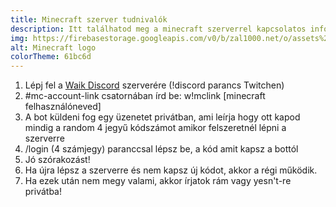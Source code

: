 ```yaml
---
title: Minecraft szerver tudnivalók
description: Itt találhatod meg a minecraft szerverrel kapcsolatos információkat.
img: https://firebasestorage.googleapis.com/v0/b/zal1000.net/o/assets%2Fmc%2Fmc.png?alt=media&token=7dd1adf9-87c6-47ea-8c5c-ddddc5f1c992
alt: Minecraft logo
colorTheme: 61bc6d 
---
```


1. Lépj fel a [Waik Discord](http://discord.gg/RA8uasa) szerverére (!discord parancs Twitchen)
2. #mc-account-link csatornában írd be: w!mclink [minecraft felhasználóneved]
3. A bot küldeni fog egy üzenetet privátban, ami leírja hogy ott kapod mindig a random 4 jegyű kódszámot amikor felszeretnél lépni a szerverre
4. /login (4 számjegy) paranccsal lépsz be, a kód amit kapsz a bottól
5. Jó szórakozást!
6. Ha újra lépsz a szerverre és nem kapsz új kódot, akkor a régi működik.
7. Ha ezek után nem megy valami, akkor írjatok rám vagy yesn't-re privátba!